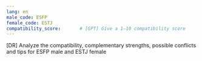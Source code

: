 ```yaml
---
lang: en
male_code: ESFP
female_code: ESTJ
compatibility_score:       # [GPT] Give a 1–10 compatibility score
---
```


[DR] Analyze the compatibility, complementary strengths, possible conflicts and tips for ESFP male and ESTJ female

